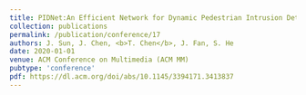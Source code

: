 ```yaml
---
title: PIDNet:An Efficient Network for Dynamic Pedestrian Intrusion Detection
collection: publications
permalink: /publication/conference/17
authors: J. Sun, J. Chen, <b>T. Chen</b>, J. Fan, S. He
date: 2020-01-01
venue: ACM Conference on Multimedia (ACM MM)
pubtype: 'conference'
pdf: https://dl.acm.org/doi/abs/10.1145/3394171.3413837
---
```


<!-- paperurl: 'http://academicpages.github.io/files/paper1.pdf'
citation: 'Your Name, You. (2009). &quot;Paper Title Number 1.&quot; <i>Journal 1</i>. 1(1).' -->
<!-- [Download paper here](http://academicpages.github.io/files/paper1.pdf) -->
